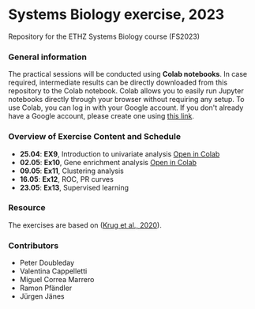 # Systems Biology exercise, 2023
Repository for the ETHZ Systems Biology course (FS2023)

### General information
The practical sessions will be conducted using **Colab notebooks**. In case required, intermediate results can be directly downloaded from this repository to the Colab notebook. Colab allows you to easily run Jupyter notebooks directly through your browser without requiring any setup. To use Colab, you can log in with your Google account. If you don't already have a Google account, please create one using [this link](https://accounts.google.com/signup/v2/webcreateaccount?flowName=GlifWebSignIn&flowEntry=SignUp).

### Overview of Exercise Content and Schedule
- **25.04**: **EX9**, Introduction to univariate analysis [Open in Colab](https://colab.research.google.com/github/evocellnet/sysbio_teaching/blob/main/04.25_Intro_to_univariate_analysis/Lesson_01_sys_bio_CPTAC_BRC_for_students_mod.ipynb)
- **02.05**: **Ex10**, Gene enrichment analysis  [Open in Colab](https://github.com/evocellnet/sysbio_teaching/blob/main/05.02_Gene_Enrichment_Analysis/Ex10_Enrichment_analysis_mod.ipynb)
- **09.05**: **Ex11**, Clustering analysis
- **16.05**: **Ex12**, ROC, PR curves
- **23.05**: **Ex13**, Supervised learning

### Resource
The exercises are based on ([Krug et al., 2020](https://doi.org/10.1016/j.cell.2020.10.036)).

### Contributors
- Peter Doubleday
- Valentina Cappelletti
- Miguel Correa Marrero
- Ramon Pfändler
- Jürgen Jänes

